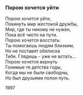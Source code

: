 ### Порою хочется уйти

Порою хочется уйти,  
Покинуть мир жестокой дружбы,  
Мир, где ты никому не нужен,  
Пока всё чисто на пути.  
Порою хочется восстать:  
Ты помогаешь людям близким,  
Но не поставят обелиска  
Тебе. Глядишь - уже не встать...  
Порою хочется вернуть  
Гонимые те детства годы,  
Когда мы не были свободны,   
Но был друзьями полон путь.

1997
